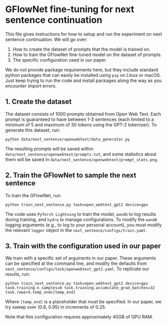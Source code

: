# GFlowNet fine-tuning for next sentence continuation

This file gives instructions for how to setup and run the experiment on next sentence continuation. We will go over:

1. How to create the dataset of prompts that the model is trained on.
2. How to train the GFlowNet fine-tuned model on the dataset of prompts.
3. The specific configuration used in our paper.

We do not provide package requirements here, but they include standard python packages that can easily be installed using `pip` on Linux or macOS. Just keep trying to run the code and install packages along the way as you encounter import errors.

## 1. Create the dataset

The dataset consists of 1000 prompts obtained from Open Web Text. Each prompt is guaranteed to have between 1-3 sentences (each limited to a minimum of 5 and maximum of 30 tokens using the GPT-2 tokenizer). To generate this dataset, run:

```python data/next_sentence/openwebtext/data_generator.py```

The resulting prompts will be saved within `data/next_sentence/openwebtext/prompts.txt`, and some statistics about them will be saved in `data/next_sentence/openwebtext/prompt_stats.png`.

## 2. Train the GFlowNet to sample the next sentence

To train the GFlowNet, run:

```python train_next_sentence.py task=open_webtext_gpt2 device=gpu```

The code uses `PyTorch Lightning` to train the model, `wandb` to log results during training, and `hydra` to manage configurations. To modify the `wandb` logging arguments (e.g., to log to your personal account), you must modify the relevant `logger` object in the `next_sentence/configs/train.yaml`.

## 3. Train with the configuration used in our paper

We train with a specific set of arguments in our paper. These arguments can be specified at the command line, and modify the defaults from `next_sentence/configs/task/openwebtext_gpt2.yaml`. To replicate our results, run:

```python train_next_sentence.py task=open_webtext_gpt2 device=gpu task.training.n_samples=8 task.training.accumulate_grad_batches=32 task.reward.temp_end=[temp_end]```

Where `[temp_end]` is a placeholder that must be specified. In our paper, we try sweep over (0.8, 0.95) in increments of 0.25.

Note that this configuration requires approximately 40GB of GPU RAM.
